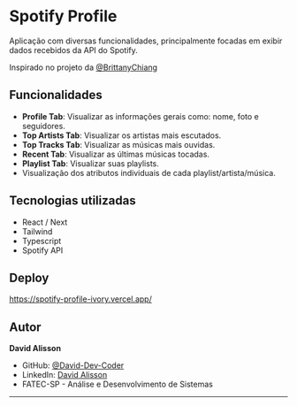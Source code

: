 # Spotify Profile

Aplicação com diversas funcionalidades, principalmente focadas em exibir dados recebidos da API do Spotify.

Inspirado no projeto da [@BrittanyChiang](https://brittanychiang.com/)

## Funcionalidades

- **Profile Tab**: Visualizar as informações gerais como: nome, foto e seguidores.
- **Top Artists Tab**: Visualizar os artistas mais escutados.
- **Top Tracks Tab**: Visualizar as músicas mais ouvidas. 
- **Recent Tab**: Visualizar as últimas músicas tocadas.
- **Playlist Tab**: Visualizar suas playlists.
- Visualização dos atributos individuais de cada playlist/artista/música.

## Tecnologias utilizadas

- React / Next
- Tailwind
- Typescript
- Spotify API

## Deploy

https://spotify-profile-ivory.vercel.app/

## Autor

**David Alisson**
- GitHub: [@David-Dev-Coder](https://github.com/David-Dev-Coder)
- LinkedIn: [David Alisson](https://www.linkedin.com/in/david-alisson-656449260//)
- FATEC-SP - Análise e Desenvolvimento de Sistemas

---